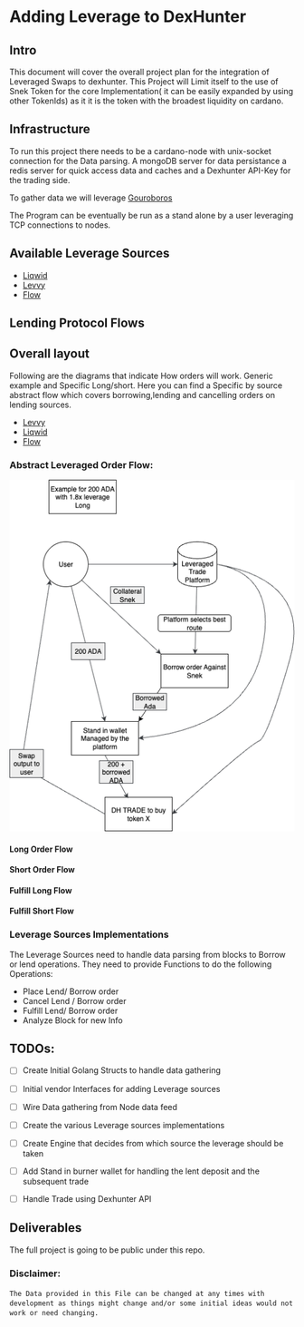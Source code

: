 # Adding Leverage to DexHunter

## Intro

This document will cover the overall project plan for the integration of Leveraged Swaps to dexhunter.
This Project will Limit itself to the use of Snek Token for the core Implementation( it can be easily expanded by using other TokenIds) as it it is the token with the broadest liquidity on cardano.

## Infrastructure
To run this project there needs to be a cardano-node with unix-socket connection for the Data parsing. A mongoDB server for data persistance a redis server for quick access data and caches and a Dexhunter API-Key for the trading side.


To gather data we will leverage [Gouroboros](https://github.com/blinklabs-io/gouroboros)

The Program can be eventually be run as a stand alone by a user leveraging TCP connections to nodes.

## Available Leverage Sources
- [Liqwid](https://liqwid.finance/)
- [Levvy](https://levvy.fi/)
- [Flow](https://beta.flowcardano.org/)


## Lending Protocol Flows


## Overall layout

Following are the diagrams that indicate How orders will work. Generic example and Specific Long/short.
Here you can find a Specific by source abstract flow
which covers borrowing,lending and cancelling orders on lending sources.

- [Levvy](common/sources/levvy/levvy.md)
- [Liqwid](common/sources/liqwid/liqwid.md)
- [Flow](common/sources/flow/flow.md)

### Abstract Leveraged Order Flow:
![generic](images/flow_diagram.png)

#### Long Order Flow

#### Short Order Flow

#### Fulfill Long Flow

#### Fulfill Short Flow

### Leverage Sources Implementations
The Leverage Sources need to handle data parsing from blocks to Borrow or lend operations.
They need to provide Functions to do the following Operations:

- Place Lend/ Borrow order
- Cancel Lend / Borrow order
- Fulfill Lend/ Borrow order
- Analyze Block for new Info


## TODOs:
- [ ] Create Initial Golang Structs to handle data gathering
- [ ] Initial vendor Interfaces for adding Leverage sources
- [ ] Wire Data gathering from Node data feed
- [ ] Create the various Leverage sources implementations
- [ ] Create Engine that decides from which source the leverage should be taken
- [ ] Add Stand in burner wallet for handling the lent deposit and the subsequent trade
- [ ] Handle Trade using Dexhunter API


## Deliverables
The full project is going to be public under this repo.

### Disclaimer:
`The Data provided in this File can be changed at any times with development as things might change and/or some initial ideas would not work or need changing.`